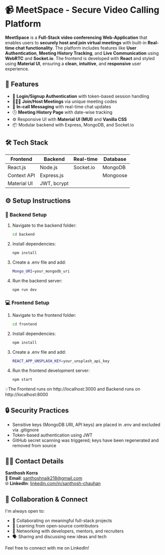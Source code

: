 # 📹 MeetSpace - Secure Video Calling Platform

**MeetSpace** is a **Full-Stack video conferencing Web-Application** that enables users to **securely host and join virtual meetings** with built-in **Real-time chat functionality**. The platform includes features like **User Authentication**, **Meeting History Tracking**, and **Live Communication** using **WebRTC** and **Socket.io**. The frontend is developed with **React** and styled using **Material UI**, ensuring a **clean**, **intuitive**, and **responsive** user experience.


## 🚀 Features

- 🔐 **Login/Signup Authentication** with token-based session handling  
- 🧑‍🤝‍🧑 **Join/Host Meetings** via unique meeting codes  
- 💬 **In-call Messaging** with real-time chat updates  
- 🕓 **Meeting History Page** with date-wise tracking  
- ⚙️ Responsive UI with **Material UI (MUI)** and **Vanilla CSS**  
- 📦 Modular backend with Express, MongoDB, and Socket.io  


## 🛠️ Tech Stack

| Frontend     | Backend        | Real-time | Database |
|--------------|----------------|-----------|----------|
| React.js     | Node.js        | Socket.io | MongoDB  |
| Context API  | Express.js     |           | Mongoose |
| Material UI  | JWT, bcrypt    |           |          |


## ⚙️ Setup Instructions

### 🔧 Backend Setup

1. Navigate to the backend folder:
   ```bash
   cd backend
   ```
   
2. Install dependencies:
   ```bash
   npm install
   ```
   
4. Create a .env file and add:
    ```bash
    Mongo_URI=your_mongodb_uri
    ```

5. Run the backend server:
   ```bash
   npm run dev
   ```
   

### 💻 Frontend Setup

1. Navigate to the frontend folder:
   ```bash
   cd frontend
   ```
   
2. Install dependencies:
   ```bash
   npm install
   ```
   
3. Create a .env file and add:
   ```bash
   REACT_APP_UNSPLASH_KEY=your_unsplash_api_key
   ```
   
4. Run the frontend development server:
   ```bash
   npm start
   ```
   
💡The Frontend runs on http://localhost:3000 and Backend runs on http://localhost:8000


## 🔒 Security Practices

- Sensitive keys (MongoDB URI, API keys) are placed in .env and excluded via .gitignore
- Token-based authentication using JWT
- GitHub secret scanning was triggered; keys have been regenerated and removed from source


## 🙋‍♂️ Contact Details

**Santhosh Korra**  
📧 **Email**: santhoshnaik218@gmail.com  
🌐 **LinkedIn**: [linkedin.com/in/santhosh-chauhan](https://www.linkedin.com/in/santhosh-chauhan/)


## 🤝 Collaboration & Connect

I'm always open to:

- 🚀 Collaborating on meaningful full-stack projects  
- 🧠 Learning from open-source contributors  
- 💼 Networking with developers, mentors, and recruiters  
- 🗣️ Sharing and discussing new ideas and tech

Feel free to connect with me on LinkedIn!
